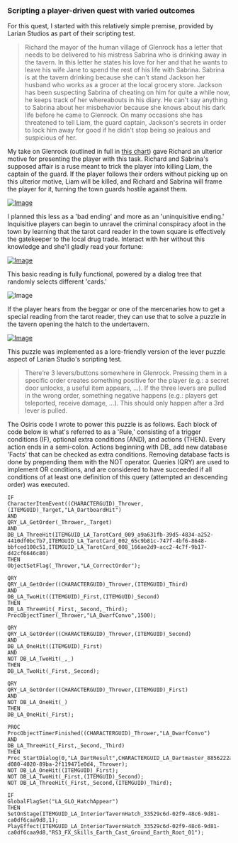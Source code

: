 ### Scripting a player-driven quest with varied outcomes

For this quest, I started with this relatively simple premise, provided by Larian Studios as part of their scripting test. 

>Richard the mayor of the human village of Glenrock has a letter that needs to be delivered to his mistress Sabrina who is drinking away in the tavern. In this letter he states his love for her and that he wants to leave his wife Jane to spend the rest of his life with Sabrina. Sabrina is at the tavern drinking because she can't stand Jackson her husband who works as a grocer at the local grocery store. Jackson has been suspecting Sabrina of cheating on him for quite a while now, he keeps track of her whereabouts in his diary. He can't say anything to Sabrina about her misbehavior because she knows about his dark life before he came to Glenrock. On many occasions she has threatened to tell Liam, the guard captain, Jackson's secrets in order to lock him away for good if he didn't stop being so jealous and suspicious of her.

My take on Glenrock (outlined in full in [this chart](https://www.lucidchart.com/documents/view/04bf2714-35b7-4376-a7ae-37b7e30ab1db/0#)) gave Richard an ulterior motive for presenting the player with this task. Richard and Sabrina's supposed affair is a ruse meant to trick the player into killing Liam, the captain of the guard. If the player follows their orders without picking up on this ulterior motive, Liam will be killed, and Richard and Sabrina will frame the player for it, turning the town guards hostile against them. 

[![Image](https://i.imgur.com/PShGSCj.jpg)](https://youtu.be/h333WE04yDA)

I planned this less as a 'bad ending' and more as an 'uninquisitive ending.' Inquisitive players can begin to unravel the criminal conspiracy afoot in the town by learning that the tarot card reader in the town square is effectively the gatekeeper to the local drug trade. Interact with her without this knowledge and she'll gladly read your fortune:

[![Image](https://i.imgur.com/u4f2gh5.jpg)](https://youtu.be/xiIFsEYd0Lk)

This basic reading is fully functional, powered by a dialog tree that randomly selects different 'cards.'

![Image](https://i.imgur.com/uBkqs1v.png)

If the player hears from the beggar or one of the mercenaries how to get a special reading from the tarot reader, they can use that to solve a puzzle in the tavern opening the hatch to the undertavern.

[![Image](https://i.imgur.com/3eKaEHo.jpg)](https://www.youtube.com/watch?v=tboJ14PlJnw)

This puzzle was implemented as a lore-friendly version of the lever puzzle aspect of Larian Studio's scripting test.

>There’re 3 levers/buttons somewhere in Glenrock. Pressing them in a specific order creates something positive for the player (e.g.: a secret door unlocks, a useful item appears, ...). If the three levers are pulled in the wrong order, something negative happens (e.g.: players get teleported, receive damage, ...). This should only happen after a 3rd lever is pulled.

The Osiris code I wrote to power this puzzle is as follows. Each block of code below is what's referred to as a 'Rule,' consisting of a trigger conditions (IF), optional extra conditions (AND), and actions (THEN). Every action ends in a semi-colon. Actions beginning with DB_ add new database 'Facts' that can be checked as extra conditions. Removing database facts is done by prepending them with the NOT operator. Queries (QRY) are used to implement OR conditions, and are considered to have succeeded if all conditions of at least one definition of this query (attempted an descending order) was executed.

```
IF 
CharacterItemEvent((CHARACTERGUID)_Thrower,(ITEMGUID)_Target,"LA_DartboardHit")
AND
QRY_LA_GetOrder(_Thrower,_Target)
AND
DB_LA_ThreeHit(ITEMGUID_LA_TarotCard_009_a9a631fb-39d5-4834-a252-4410df0bc7b7,ITEMGUID_LA_TarotCard_002_65c9b81c-747f-4bf6-8648-bbfced100c51,ITEMGUID_LA_TarotCard_008_166ae2d9-acc2-4c7f-9b17-d42cf6646c80)
THEN
ObjectSetFlag(_Thrower,"LA_CorrectOrder");

QRY
QRY_LA_GetOrder((CHARACTERGUID)_Thrower,(ITEMGUID)_Third)
AND
DB_LA_TwoHit((ITEMGUID)_First,(ITEMGUID)_Second)
THEN
DB_LA_ThreeHit(_First,_Second,_Third);
ProcObjectTimer(_Thrower,"LA_DwarfConvo",1500);
 
QRY
QRY_LA_GetOrder((CHARACTERGUID)_Thrower,(ITEMGUID)_Second)
AND
DB_LA_OneHit((ITEMGUID)_First)
AND 
NOT DB_LA_TwoHit(_,_)
THEN
DB_LA_TwoHit(_First,_Second);

QRY
QRY_LA_GetOrder((CHARACTERGUID)_Thrower,(ITEMGUID)_First)
AND
NOT DB_LA_OneHit(_)
THEN
DB_LA_OneHit(_First);

PROC
ProcObjectTimerFinished((CHARACTERGUID)_Thrower,"LA_DwarfConvo")
AND
DB_LA_ThreeHit(_First,_Second,_Third)
THEN
Proc_StartDialog(0,"LA_DartResult",CHARACTERGUID_LA_Dartmaster_8856222a-d080-4020-89ba-2f119471e0d4,_Thrower);
NOT DB_LA_OneHit((ITEMGUID)_First);
NOT DB_LA_TwoHit(_First,(ITEMGUID)_Second);
NOT DB_LA_ThreeHit(_First,_Second,(ITEMGUID)_Third);

IF
GlobalFlagSet("LA_GLO_HatchAppear")
THEN
SetOnStage(ITEMGUID_LA_InteriorTavernHatch_33529c6d-02f9-48c6-9d81-ca0df6caa9d8,1);
PlayEffect(ITEMGUID_LA_InteriorTavernHatch_33529c6d-02f9-48c6-9d81-ca0df6caa9d8,"RS3_FX_Skills_Earth_Cast_Ground_Earth_Root_01");
```
